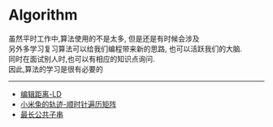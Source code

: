 # Algorithm

虽然平时工作中,算法使用的不是太多, 但是还是有时候会涉及<br>
另外多学习复习算法可以给我们编程带来新的思路, 也可以活跃我们的大脑.<br>
同时在面试别人时,也可以有相应的知识点询问.<br>
因此,算法的学习是很有必要的

---
- [编辑距离-LD](%E7%BC%96%E8%BE%91%E8%B7%9D%E7%A6%BB-LD.md)
- [小米兔的轨迹-顺时针遍历矩阵](小米兔的轨迹-顺时针遍历矩阵.md)
- [最长公共子串](最长公共子串.md)
